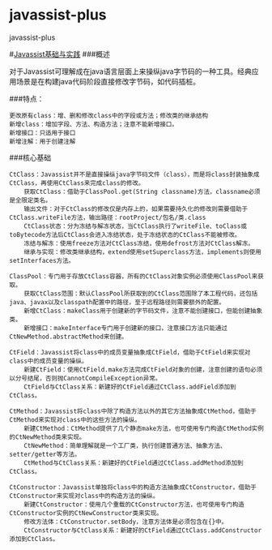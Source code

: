 # javassist-plus
javassist-plus

#[Javassist基础与实践](https://blog.csdn.net/tscyds/article/details/78415172)
###概述

对于Javassist可理解成在java语言层面上来操纵java字节码的一种工具。经典应用场景是在构建java代码阶段直接修改字节码，如代码插桩。

###特点：

    更改原有class：增、删和修改class中的字段或方法；修改类的继承结构
    新增class：增加字段、方法、构造方法；注意不能新增接口。
    新增接口：只适用于接口
    新增注解：用于创建注解

###核心基础

    CtClass：Javassist并不是直接操纵java字节码文件（class），而是将class封装抽象成CtClass，再使用CtClass来完成class的修改。
        获取CtClass：借助于ClassPool.get(String classname)方法，classname必须是全限定类名。
        输出文件：对于CtClass的修改仅是内存上的，如果需要持久化的修改则需要借助于CtClass.writeFile方法，输出路径：rootProject/包名/类.class
        CtClass状态：分为冻结与解冻状态，当CtClass执行了writeFile、toClass或 toBytecode方法后CtClass会进入冻结状态，处于冻结状态的CtClass不能被修改。
        冻结与解冻：使用freeze方法对CtClass冻结，使用defrost方法对CtClass解冻。
        继承与实现：修改类继承结构，extend使用setSuperclass方法，implements则使用setInterfaces方法。

    ClassPool：专门用于存放CtClass容器，所有的CtClass对象实例必须使用ClassPool来获取。
        获取CtClass范围：默认ClassPool所获取到的CtClass范围除了本工程代码，还包括java、javax以及classpath配置中的路径，至于远程路径则需要额外的配置。
        新增CtClass：makeClass用于创建新的字节码文件，注意不能创建接口，但能创建抽象类。
        新增接口：makeInterface专门用于创建新的接口，注意接口方法只能通过CtNewMethod.abstractMethod来创建。

    CtField：Javassist将class中的成员变量抽象成CtField，借助于CtField来实现对class中的成员变量的操纵。
        新建CtField：使用CtField.make方法完成CtField对象的创建，注意创建的语句必须以分号结尾，否则抛CannotCompileException异常。
        CtField与CtClass关系：新建好的CtField通过CtClass.addField添加到CtClass。

    CtMethod：Javassist将class中除了构造方法以外的其它方法抽象成CtMethod，借助于CtMethod来实现对class中的这些方法的操纵。
        新建CtMethod：CtMethod提供了几个静态make方法，也可使用专门构造CtMethod实例的CtNewMethod类来实现。
        CtNewMethod：简单理解就是一个工厂类，执行创建普通方法、抽象方法、setter/getter等方法。
        CtMethod与CtClass关系：新建好的CtField通过CtClass.addMethod添加到CtClass。

    CtConstructor：Javassist单独将class中的构造方法抽象成CtConstructor，借助于CtConstructor来实现对class中的构造方法的操纵。
        新建CtConstructor：使用几个重载的CtConstructor方法，也可使用专门构造CtConstructor实例的CtNewConstructor类来实现。
        修改方法体：CtConstructor.setBody，注意方法体是必须包含在{}中。
        CtConstructor与CtClass关系：新建好的CtField通过CtClass.addConstructor添加到CtClass。

